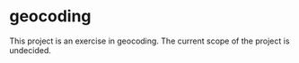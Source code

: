 # geocoding
This project is an exercise in geocoding. The current scope of the project is undecided. 

